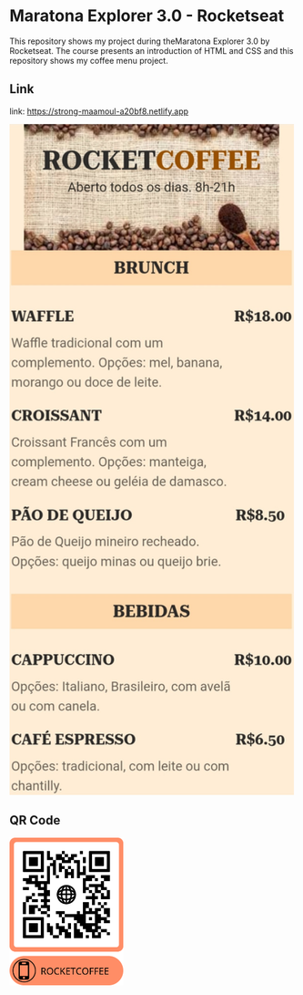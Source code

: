 # Maratona Explorer 3.0  - Rocketseat

This repository shows my project during theMaratona Explorer 3.0 by Rocketseat. The course presents an introduction of HTML and CSS and this repository shows my coffee menu project.

## Link 

link: https://strong-maamoul-a20bf8.netlify.app


<img src="https://github.com/raquelcolares/maratona-explorer-3.0_Rocketseat/blob/main/Menu%20image/RocketCoffee.jpg" width="500">

## QR Code 

<img src="https://github.com/raquelcolares/maratona-explorer-3.0_Rocketseat/blob/main/QR%20Code/frame.png" width="200">
